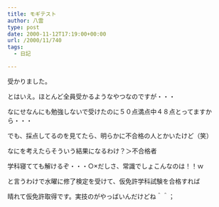 ```yaml
---
title: モギテスト
author: 八雲
type: post
date: 2000-11-12T17:19:00+00:00
url: /2000/11/740
tags:
  - 日記

---
```

受かりました。
  
とはいえ。ほとんど全員受かるようなやつなのですが・・・
  
なにせなんにも勉強しないで受けたのに５０点満点中４８点とってますから・・・
  
でも、採点してるのを見てたら、明らかに不合格の人とかいたけど（笑）
  
なにを考えたらそういう結果になるわけ？＞不合格者
  
学科寝てても解けるぞ・・・○×だしさ、常識でしょこんなのは！！ｗ
  
と言うわけで水曜に修了検定を受けて、仮免許学科試験を合格すれば
  
晴れて仮免許取得です。実技のがやっばいんだけどね＾＾；
